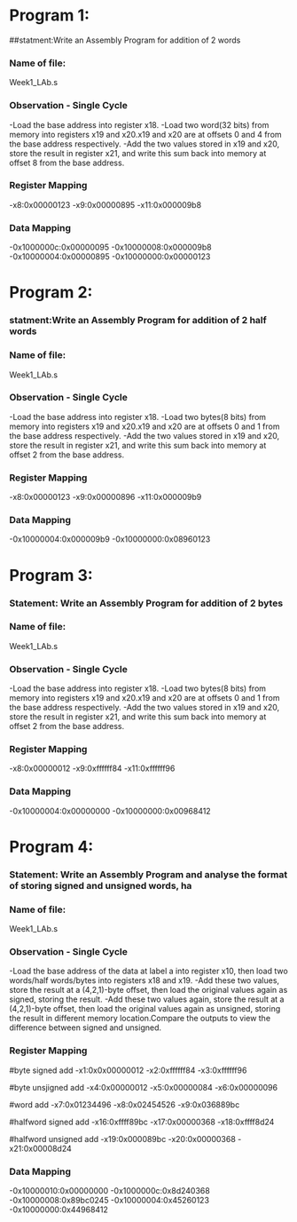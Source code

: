 # Program 1: 
##statment:Write an Assembly Program for addition of 2 words

### Name of file:
Week1_LAb.s


### Observation - Single Cycle
-Load the base address into register x18.
-Load two word(32 bits) from memory into registers x19 and x20.x19 and x20 are at offsets 0 and 4 from the base address respectively.
-Add the two values stored in x19 and x20, store the result in register x21, and write this sum back into memory at offset 8 from the base address.



### Register Mapping
-x8:0x00000123
-x9:0x00000895
-x11:0x000009b8


### Data Mapping
-0x1000000c:0x00000095
-0x10000008:0x000009b8
-0x10000004:0x00000895
-0x10000000:0x00000123



# Program 2: 
### statment:Write an Assembly Program for addition of 2 half words

### Name of file:
Week1_LAb.s

### Observation - Single Cycle
-Load the base address into register x18.
-Load two bytes(8 bits) from memory into registers x19 and x20.x19 and x20 are at offsets 0 and 1 from the base address respectively.
-Add the two values stored in x19 and x20, store the result in register x21, and write this sum back into memory at offset 2 from the base address.



### Register Mapping
-x8:0x00000123
-x9:0x00000896
-x11:0x000009b9

### Data Mapping
-0x10000004:0x000009b9
-0x10000000:0x08960123


# Program 3: 
### Statement: Write an Assembly Program for addition of 2 bytes

### Name of file:
Week1_LAb.s

### Observation - Single Cycle
-Load the base address into register x18.
-Load two bytes(8 bits) from memory into registers x19 and x20.x19 and x20 are at offsets 0 and 1 from the base address respectively.
-Add the two values stored in x19 and x20, store the result in register x21, and write this sum back into memory at offset 2 from the base address.



### Register Mapping
-x8:0x00000012
-x9:0xffffff84
-x11:0xffffff96


### Data Mapping
-0x10000004:0x00000000
-0x10000000:0x00968412


# Program 4: 
### Statement: Write an Assembly Program and analyse the format of storing signed and unsigned words, ha

### Name of file:
Week1_LAb.s

### Observation - Single Cycle
-Load the base address of the data at label a into register x10, then load two words/half words/bytes into registers x18 and x19.
-Add these two values, store the result at a (4,2,1)-byte offset, then load the original values again as signed, storing the result.
-Add these two values again, store the result at a (4,2,1)-byte offset, then load the original values again as unsigned, storing the result in different memory location.Compare the outputs to view the difference between signed and unsigned.

### Register Mapping
#byte signed add
-x1:0x0x00000012
-x2:0xffffff84
-x3:0xffffff96

#byte unsjigned  add
-x4:0x00000012
-x5:0x00000084
-x6:0x00000096

#word add
-x7:0x01234496
-x8:0x02454526
-x9:0x036889bc

#halfword signed add
-x16:0xffff89bc
-x17:0x00000368
-x18:0xffff8d24

#halfword unsigned add
-x19:0x000089bc
-x20:0x00000368
-x21:0x00008d24


### Data Mapping

-0x10000010:0x00000000
-0x1000000c:0x8d240368
-0x10000008:0x89bc0245
-0x10000004:0x45260123
-0x10000000:0x44968412
